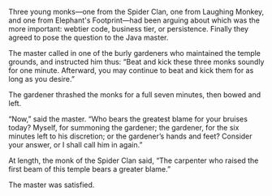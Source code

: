 Three young monks—one from the Spider Clan, one from Laughing Monkey, and one from Elephant's Footprint—had been arguing about which was the more important: webtier code, business tier, or persistence. Finally they agreed to pose the question to the Java master.

The master called in one of the burly gardeners who maintained the temple grounds, and instructed him thus: “Beat and kick these three monks soundly for one minute. Afterward, you may continue to beat and kick them for as long as you desire.”

The gardener thrashed the monks for a full seven minutes, then bowed and left.

“Now,” said the master.  “Who bears the greatest blame for your bruises today?  Myself, for summoning the gardener; the gardener, for the six minutes left to his discretion; or the gardener’s hands and feet?  Consider your answer, or I shall call him in again.”

At length, the monk of the Spider Clan said, “The carpenter who raised the first beam of this temple bears a greater blame.”

The master was satisfied. 
